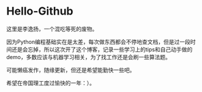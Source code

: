 # Hello-Github
这里是李逸扬，一个混吃等死的废物。  
  
因为Python编程基础实在是太差，每次做东西都会不停地查文档，但是过一段时间还是会忘掉，所以这次开了这个博客，记录一些学习上的tips和自己动手做的demo，多数应该与机器学习相关，为了找工作还是会刷一些算法题。  
  
可能懒癌发作，随缘更新，但还是希望能勤快一些吧。  
  
希望在帝国理工度过愉快的一年：）。  
  
